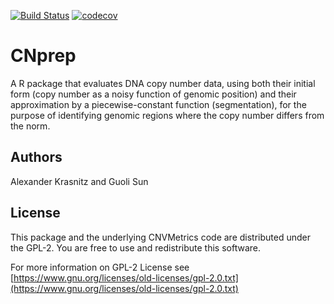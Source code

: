[![Build Status](https://travis-ci.org/belleau/CNprep.svg?branch=master)](https://travis-ci.org/belleau/CNprep)
[![codecov](https://codecov.io/gh/belleau/CNprep/branch/master/graph/badge.svg)](https://codecov.io/gh/belleau/CNprep)

# CNprep

A R package that evaluates DNA copy number data, using both their initial form (copy number as a noisy function of genomic position) and their approximation by a piecewise-constant function (segmentation), for the purpose of identifying genomic regions where the copy number differs from the norm.

## Authors ##

Alexander Krasnitz and Guoli Sun


## License ##

This package and the underlying CNVMetrics code are distributed under 
the GPL-2. You are free to use and redistribute this software. 

For more information on GPL-2 License see
[https://www.gnu.org/licenses/old-licenses/gpl-2.0.txt](https://www.gnu.org/licenses/old-licenses/gpl-2.0.txt)
